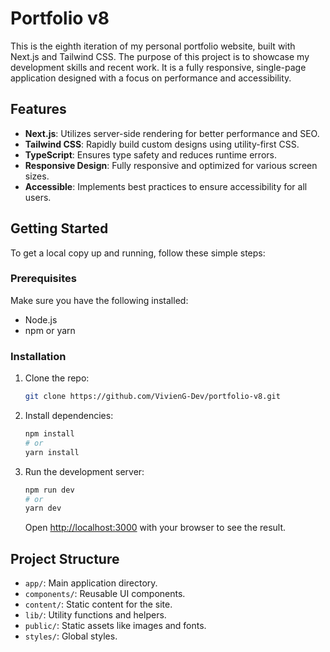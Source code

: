 # Portfolio v8

This is the eighth iteration of my personal portfolio website, built with Next.js and Tailwind CSS. The purpose of this
project is to showcase my development skills and recent work. It is a fully responsive, single-page application designed
with a focus on performance and accessibility.

## Features

- **Next.js**: Utilizes server-side rendering for better performance and SEO.
- **Tailwind CSS**: Rapidly build custom designs using utility-first CSS.
- **TypeScript**: Ensures type safety and reduces runtime errors.
- **Responsive Design**: Fully responsive and optimized for various screen sizes.
- **Accessible**: Implements best practices to ensure accessibility for all users.

## Getting Started

To get a local copy up and running, follow these simple steps:

### Prerequisites

Make sure you have the following installed:

- Node.js
- npm or yarn

### Installation

1. Clone the repo:
   ```bash
   git clone https://github.com/VivienG-Dev/portfolio-v8.git
   ```
2. Install dependencies:

   ```bash
   npm install
   # or
   yarn install
   ```

3. Run the development server:
   ```bash
   npm run dev
   # or
   yarn dev
   ```
   Open [http://localhost:3000](http://localhost:3000) with your browser to see the result.

## Project Structure

- `app/`: Main application directory.
- `components/`: Reusable UI components.
- `content/`: Static content for the site.
- `lib/`: Utility functions and helpers.
- `public/`: Static assets like images and fonts.
- `styles/`: Global styles.
